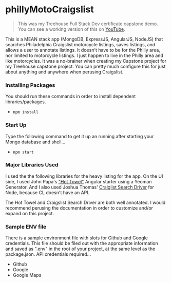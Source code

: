 # phillyMotoCraigslist

>This was my Treehouse Full Stack Dev certificate capstone demo. You can see a working version of this on [YouTube](https://youtu.be/v0DUT5olGbk).

This is a MEAN stack app (MongoDB, ExpressJS, AngularJS, NodeJS) that searches Philadelphia Craigslist motorcycle listings, saves listings, and allows a user to annotate listings. It doesn't have to be for the Philly area, nor limited to motorcycle listings. I just happen to live in the Philly area and like motorcycles. It was a no-brainer when creating my Capstone project for my Treehouse capstone project. You can pretty much configure this for just about anything and anywhere when perusing Craigslist.

### Installing Packages
You should run these commands in order to install dependent libraries/packages.

 - `npm install`

### Start Up
Type the following command to get it up an running after starting your Mongo database and shell...

 - `npm start`

### Major Libraries Used
I used the the following libraries for the heavy listing for the app. On the UI side, I used John Papa's ["Hot Towel"](https://github.com/johnpapa/generator-hottowel) Angular starter using a Yeoman Generator. And I also used Joshua Thomas' [Craiglist Search Driver](https://www.npmjs.com/package/node-craigslist) for Node, because CL doesn't have an API.

The Hot Towel and Craigslist Search Driver are both well annotated. I would recommend perusing the documentation in order to customize and/or expand on this project.

### Sample ENV file
There is a sample environment file with slots for Github and Google credentials. This file should be filed out with the appropriate information and saved as ".env" in the root of your project, at the same level as the package.json. API credentials required...

* Github
* Google
* Google Maps
